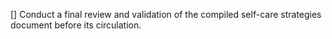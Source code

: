 [] Conduct a final review and validation of the compiled self-care strategies document before its circulation.